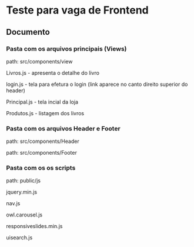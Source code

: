 # Teste para vaga de Frontend

## Documento

### Pasta com os arquivos principais (Views)
path: src/components/view

Livros.js - apresenta o detalhe do livro

login.js - tela para efetura o login (link aparece no canto direito superior do header)

Principal.js - tela incial da loja

Produtos.js - listagem dos livros

### Pasta com os arquivos Header e Footer
path: src/components/Header

path: src/components/Footer

### Pasta com os os scripts
path: public/js

jquery.min.js

nav.js

owl.carousel.js

responsiveslides.min.js

uisearch.js
